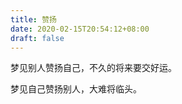 ```yaml
---
title: 赞扬
date: 2020-02-15T20:54:12+08:00
draft: false
---
```


梦见别人赞扬自己，不久的将来要交好运。



梦见自己赞扬别人，大难将临头。

